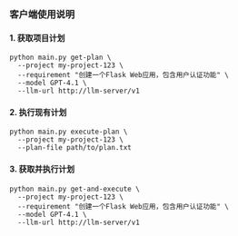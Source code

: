 ### 客户端使用说明

#### 1. 获取项目计划

```
python main.py get-plan \
  --project my-project-123 \
  --requirement "创建一个Flask Web应用，包含用户认证功能" \
  --model GPT-4.1 \
  --llm-url http://llm-server/v1
```

#### 2. 执行现有计划

```
python main.py execute-plan \
  --project my-project-123 \
  --plan-file path/to/plan.txt
```

#### 3. 获取并执行计划

```
python main.py get-and-execute \
  --project my-project-123 \
  --requirement "创建一个Flask Web应用，包含用户认证功能" \
  --model GPT-4.1 \
  --llm-url http://llm-server/v1
```